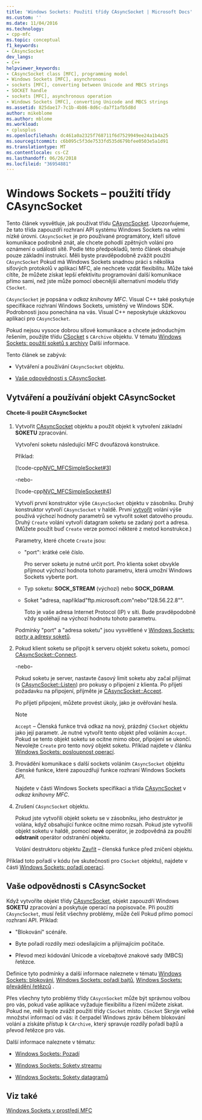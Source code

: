 ```yaml
---
title: 'Windows Sockets: Použití třídy CAsyncSocket | Microsoft Docs'
ms.custom: ''
ms.date: 11/04/2016
ms.technology:
- cpp-mfc
ms.topic: conceptual
f1_keywords:
- CAsyncSocket
dev_langs:
- C++
helpviewer_keywords:
- CAsyncSocket class [MFC], programming model
- Windows Sockets [MFC], asynchronous
- sockets [MFC], converting between Unicode and MBCS strings
- SOCKET handle
- sockets [MFC], asynchronous operation
- Windows Sockets [MFC], converting Unicode and MBCS strings
ms.assetid: 825dae17-7c1b-4b86-8d6c-da7f1afb5d8d
author: mikeblome
ms.author: mblome
ms.workload:
- cplusplus
ms.openlocfilehash: dc461a0a2325f768711f6d7529949ee24a1b4a25
ms.sourcegitcommit: c6b095c5f3de7533fd535d679bfee0503e5a1d91
ms.translationtype: MT
ms.contentlocale: cs-CZ
ms.lasthandoff: 06/26/2018
ms.locfileid: "36954881"
---
```

# <a name="windows-sockets-using-class-casyncsocket"></a>Windows Sockets – použití třídy CAsyncSocket
Tento článek vysvětluje, jak používat třídu [CAsyncSocket](../mfc/reference/casyncsocket-class.md). Upozorňujeme, že tato třída zapouzdří rozhraní API systému Windows Sockets na velmi nízké úrovni. `CAsyncSocket` je pro používané programátory, kteří síťové komunikace podrobně znát, ale chcete pohodlí zpětných volání pro oznámení o události sítě. Podle této předpokladů, tento článek obsahuje pouze základní instrukcí. Měli byste pravděpodobně zvážit použití `CAsyncSocket` Pokud má Windows Sockets snadnou práci s několika síťových protokolů v aplikaci MFC, ale nechcete vzdát flexibilitu. Může také cítíte, že můžete získat lepší efektivitu programování další komunikace přímo sami, než jste může pomocí obecnější alternativní modelu třídy `CSocket`.  
  
 `CAsyncSocket` je popsána v *odkaz knihovny MFC*. Visual C++ také poskytuje specifikace rozhraní Windows Sockets, umístěný ve Windows SDK. Podrobnosti jsou ponechána na vás. Visual C++ neposkytuje ukázkovou aplikaci pro `CAsyncSocket`.  
  
 Pokud nejsou vysoce dobrou síťové komunikace a chcete jednoduchým řešením, použijte třídu [CSocket](../mfc/reference/csocket-class.md) s `CArchive` objektu. V tématu [Windows Sockets: použití soketů s archivy](../mfc/windows-sockets-using-sockets-with-archives.md) Další informace.  
  
 Tento článek se zabývá:  
  
-   Vytváření a používání `CAsyncSocket` objektu.  
  
-   [Vaše odpovědnosti s CAsyncSocket](#_core_your_responsibilities_with_casyncsocket).  
  
##  <a name="_core_creating_and_using_a_casyncsocket_object"></a> Vytváření a používání objekt CAsyncSocket  
  
#### <a name="to-use-casyncsocket"></a>Chcete-li použít CAsyncSocket  
  
1.  Vytvořit [CAsyncSocket](../mfc/reference/casyncsocket-class.md) objektu a použít objekt k vytvoření základní **SOKETU** zpracování.  
  
     Vytvoření soketu následující MFC dvoufázová konstrukce.  
  
     Příklad:  
  
     [!code-cpp[NVC_MFCSimpleSocket#3](../mfc/codesnippet/cpp/windows-sockets-using-class-casyncsocket_1.cpp)]  
  
     -nebo-  
  
     [!code-cpp[NVC_MFCSimpleSocket#4](../mfc/codesnippet/cpp/windows-sockets-using-class-casyncsocket_2.cpp)]  
  
     Vytvoří první konstruktor výše `CAsyncSocket` objektu v zásobníku. Druhý konstruktor vytvoří `CAsyncSocket` v haldě. První [vytvořit](../mfc/reference/casyncsocket-class.md#create) volání výše používá výchozí hodnoty parametrů se vytvořit soket datového proudu. Druhý `Create` volání vytvoří datagram soketu se zadaný port a adresa. (Můžete použít buď `Create` verze pomocí některé z metod konstrukce.)  
  
     Parametry, které chcete `Create` jsou:  
  
    -   "port": krátké celé číslo.  
  
         Pro server soketu je nutné určit port. Pro klienta soket obvykle přijmout výchozí hodnota tohoto parametru, která umožní Windows Sockets vyberte port.  
  
    -   Typ soketu: **SOCK_STREAM** (výchozí) nebo **SOCK_DGRAM**.  
  
    -   Soket "adresa, například"ftp.microsoft.com"nebo"128.56.22.8"".  
  
         Toto je vaše adresa Internet Protocol (IP) v síti. Bude pravděpodobně vždy spoléhají na výchozí hodnotu tohoto parametru.  
  
     Podmínky "port" a "adresa soketu" jsou vysvětlené v [Windows Sockets: porty a adresy soketů](../mfc/windows-sockets-ports-and-socket-addresses.md).  
  
2.  Pokud klient soketu se připojit k serveru objekt soketu soketu, pomocí [CAsyncSocket::Connect](../mfc/reference/casyncsocket-class.md#connect).  
  
     -nebo-  
  
     Pokud soketu je server, nastavte časový limit soketu aby začal přijímat (s [CAsyncSocket::Listen](../mfc/reference/casyncsocket-class.md#listen)) pro pokusy o připojení z klienta. Po přijetí požadavku na připojení, přijměte je [CAsyncSocket::Accept](../mfc/reference/casyncsocket-class.md#accept).  
  
     Po přijetí připojení, můžete provést úkoly, jako je ověřování hesla.  
  
    > [!NOTE]
    >  `Accept` – Členská funkce trvá odkaz na nový, prázdný `CSocket` objektu jako její parametr. Je nutné vytvořit tento objekt před voláním `Accept`. Pokud se tento objekt soketu se ocitne mimo obor, připojení se ukončí. Nevolejte `Create` pro tento nový objekt soketu. Příklad najdete v článku [Windows Sockets: posloupnost operací](../mfc/windows-sockets-sequence-of-operations.md).  
  
3.  Provádění komunikace s další sockets voláním `CAsyncSocket` objektu členské funkce, které zapouzdřují funkce rozhraní Windows Sockets API.  
  
     Najdete v části Windows Sockets specifikaci a třída [CAsyncSocket](../mfc/reference/casyncsocket-class.md) v *odkaz knihovny MFC*.  
  
4.  Zrušení `CAsyncSocket` objektu.  
  
     Pokud jste vytvořili objekt soketu se v zásobníku, jeho destruktor je volána, když obsahující funkce ocitne mimo rozsah. Pokud jste vytvořili objekt soketu v haldě, pomocí **nové** operátor, je zodpovědná za použití **odstranit** operátor odstranění objektu.  
  
     Volání destruktoru objektu [Zavřít](../mfc/reference/casyncsocket-class.md#close) – členská funkce před zničení objektu.  
  
 Příklad toto pořadí v kódu (ve skutečnosti pro `CSocket` objektu), najdete v části [Windows Sockets: pořadí operací](../mfc/windows-sockets-sequence-of-operations.md).  
  
##  <a name="_core_your_responsibilities_with_casyncsocket"></a> Vaše odpovědnosti s CAsyncSocket  
 Když vytvoříte objekt třídy [CAsyncSocket](../mfc/reference/casyncsocket-class.md), objekt zapouzdří Windows **SOKETU** zpracování a poskytuje operací na popisovače. Při použití `CAsyncSocket`, musí řešit všechny problémy, může čelí Pokud přímo pomocí rozhraní API. Příklad:  
  
-   "Blokování" scénáře.  
  
-   Byte pořadí rozdíly mezi odesílajícím a přijímajícím počítače.  
  
-   Převod mezi kódování Unicode a vícebajtové znakové sady (MBCS) řetězce.  
  
 Definice tyto podmínky a další informace naleznete v tématu [Windows Sockets: blokování](../mfc/windows-sockets-blocking.md), [Windows Sockets: pořadí bajtů](../mfc/windows-sockets-byte-ordering.md), [Windows Sockets: převádění řetězců](../mfc/windows-sockets-converting-strings.md) .  
  
 Přes všechny tyto problémy třídy `CAsycnSocket` může být správnou volbou pro vás, pokud vaše aplikace vyžaduje flexibilitu a řízení můžete získat. Pokud ne, měli byste zvážit použití třídy `CSocket` místo. `CSocket` Skryje velké množství informací od vás: it čerpadel Windows zpráv během blokování volání a získáte přístup k `CArchive`, který spravuje rozdíly pořadí bajtů a převod řetězce pro vás.  
  
 Další informace naleznete v tématu:  
  
-   [Windows Sockets: Pozadí](../mfc/windows-sockets-background.md)  
  
-   [Windows Sockets: Sokety streamu](../mfc/windows-sockets-stream-sockets.md)  
  
-   [Windows Sockets: Sokety datagramů](../mfc/windows-sockets-datagram-sockets.md)  
  
## <a name="see-also"></a>Viz také  
 [Windows Sockets v prostředí MFC](../mfc/windows-sockets-in-mfc.md)

